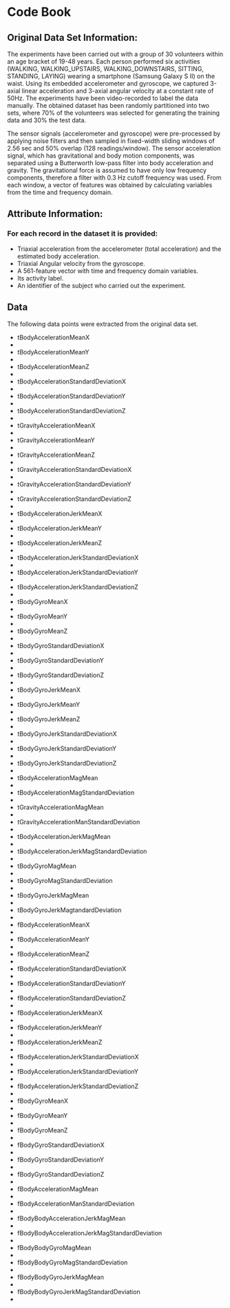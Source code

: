 <h1>Code Book</h1>

<h2>Original Data Set Information:</h2>

<p>The experiments have been carried out with a group of 30 volunteers within an age bracket of 19-48 years. Each person performed six activities (WALKING, WALKING_UPSTAIRS, WALKING_DOWNSTAIRS, SITTING, STANDING, LAYING) wearing a smartphone (Samsung Galaxy S II) on the waist. Using its embedded accelerometer and gyroscope, we captured 3-axial linear acceleration and 3-axial angular velocity at a constant rate of 50Hz. The experiments have been video-recorded to label the data manually. The obtained dataset has been randomly partitioned into two sets, where 70% of the volunteers was selected for generating the training data and 30% the test data. 

The sensor signals (accelerometer and gyroscope) were pre-processed by applying noise filters and then sampled in fixed-width sliding windows of 2.56 sec and 50% overlap (128 readings/window). The sensor acceleration signal, which has gravitational and body motion components, was separated using a Butterworth low-pass filter into body acceleration and gravity. The gravitational force is assumed to have only low frequency components, therefore a filter with 0.3 Hz cutoff frequency was used. From each window, a vector of features was obtained by calculating variables from the time and frequency domain. </p>

<h2>Attribute Information:</h2>

<h3>For each record in the dataset it is provided:</h3>

<ul>
<li>Triaxial acceleration from the accelerometer (total acceleration) and the estimated body acceleration. 
<li>Triaxial Angular velocity from the gyroscope. 
<li>A 561-feature vector with time and frequency domain variables. 
<li>Its activity label. 
<li>An identifier of the subject who carried out the experiment.
</ul>

<h2>Data</h2>

<p>The following data points were extracted from the original data set.</p>

<ul>
  <li>tBodyAccelerationMeanX<li>
  <li>tBodyAccelerationMeanY<li>
  <li>tBodyAccelerationMeanZ<li>
  <li>tBodyAccelerationStandardDeviationX<li>
  <li>tBodyAccelerationStandardDeviationY<li>
  <li>tBodyAccelerationStandardDeviationZ<li>
  <li>tGravityAccelerationMeanX<li>
  <li>tGravityAccelerationMeanY<li>
  <li>tGravityAccelerationMeanZ<li>
  <li>tGravityAccelerationStandardDeviationX<li>
  <li>tGravityAccelerationStandardDeviationY<li>
  <li>tGravityAccelerationStandardDeviationZ<li>
  <li>tBodyAccelerationJerkMeanX<li>
  <li>tBodyAccelerationJerkMeanY<li>
  <li>tBodyAccelerationJerkMeanZ<li>
  <li>tBodyAccelerationJerkStandardDeviationX<li>
  <li>tBodyAccelerationJerkStandardDeviationY<li>
  <li>tBodyAccelerationJerkStandardDeviationZ<li>
  <li>tBodyGyroMeanX<li>
  <li>tBodyGyroMeanY<li>
  <li>tBodyGyroMeanZ<li>
  <li>tBodyGyroStandardDeviationX<li>
  <li>tBodyGyroStandardDeviationY<li>
  <li>tBodyGyroStandardDeviationZ<li>
  <li>tBodyGyroJerkMeanX<li>
  <li>tBodyGyroJerkMeanY<li>
  <li>tBodyGyroJerkMeanZ<li>
  <li>tBodyGyroJerkStandardDeviationX<li>
  <li>tBodyGyroJerkStandardDeviationY<li>
  <li>tBodyGyroJerkStandardDeviationZ<li>
  <li>tBodyAccelerationMagMean<li>
  <li>tBodyAccelerationMagStandardDeviation<li>
  <li>tGravityAccelerationMagMean<li>
  <li>tGravityAccelerationManStandardDeviation<li>
  <li>tBodyAccelerationJerkMagMean<li>
  <li>tBodyAccelerationJerkMagStandardDeviation<li>
  <li>tBodyGyroMagMean<li>
  <li>tBodyGyroMagStandardDeviation<li>
  <li>tBodyGyroJerkMagMean<li>
  <li>tBodyGyroJerkMagtandardDeviation<li>
  <li>fBodyAccelerationMeanX<li>
  <li>fBodyAccelerationMeanY<li>
  <li>fBodyAccelerationMeanZ<li>
  <li>fBodyAccelerationStandardDeviationX<li>
  <li>fBodyAccelerationStandardDeviationY<li>
  <li>fBodyAccelerationStandardDeviationZ<li>
  <li>fBodyAccelerationJerkMeanX<li>
  <li>fBodyAccelerationJerkMeanY<li>
  <li>fBodyAccelerationJerkMeanZ<li>
  <li>fBodyAccelerationJerkStandardDeviationX<li>
  <li>fBodyAccelerationJerkStandardDeviationY<li>
  <li>fBodyAccelerationJerkStandardDeviationZ<li>
  <li>fBodyGyroMeanX<li>
  <li>fBodyGyroMeanY<li>
  <li>fBodyGyroMeanZ<li>
  <li>fBodyGyroStandardDeviationX<li>
  <li>fBodyGyroStandardDeviationY<li>
  <li>fBodyGyroStandardDeviationZ<li>
  <li>fBodyAccelerationMagMean<li>
  <li>fBodyAccelerationManStandardDeviation<li>
  <li>fBodyBodyAccelerationJerkMagMean<li>
  <li>fBodyBodyAccelerationJerkMagStandardDeviation<li>
  <li>fBodyBodyGyroMagMean<li>
  <li>fBodyBodyGyroMagStandardDeviation<li>
  <li>fBodyBodyGyroJerkMagMean<li>
  <li>fBodyBodyGyroJerkMagStandardDeviation<li>

</ul>
